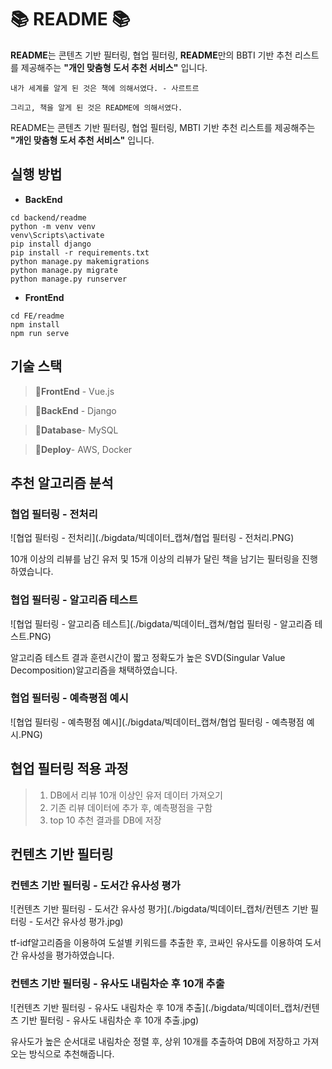 # 📚 README 📚

**README**는 콘텐츠 기반 필터링, 협업 필터링, **README**만의 BBTI 기반 추천 리스트를 제공해주는 **"개인 맞춤형 도서 추천 서비스"** 입니다.

`내가 세계를 알게 된 것은 책에 의해서였다. - 사르트르`

`그리고, 책을 알게 된 것은 README에 의해서였다.`

README는 콘텐츠 기반 필터링, 협업 필터링, MBTI 기반 추천 리스트를 제공해주는 **"개인 맞춤형 도서 추천 서비스"** 입니다. 

## 실행 방법

- **BackEnd**
```
cd backend/readme
python -m venv venv
venv\Scripts\activate
pip install django
pip install -r requirements.txt
python manage.py makemigrations
python manage.py migrate
python manage.py runserver
```

- **FrontEnd**
```
cd FE/readme
npm install
npm run serve
```


## 기술 스택

>🔧**FrontEnd** -  Vue.js

>🔧**BackEnd** -  Django

>🔧**Database**-  MySQL

>🔧**Deploy**-  AWS, Docker



## 추천 알고리즘 분석

### 협업 필터링 - 전처리
![협업 필터링 - 전처리](./bigdata/빅데이터_캡쳐/협업 필터링 - 전처리.PNG)

10개 이상의 리뷰를 남긴 유저 및 15개 이상의 리뷰가 달린 책을 남기는 필터링을 진행하였습니다.

### 협업 필터링 - 알고리즘 테스트
![협업 필터링 - 알고리즘 테스트](./bigdata/빅데이터_캡쳐/협업 필터링 - 알고리즘 테스트.PNG)

알고리즘 테스트 결과 훈련시간이 짧고 정확도가 높은 SVD(Singular Value Decomposition)알고리즘을 채택하였습니다.

### 협업 필터링 - 예측평점 예시
![협업 필터링 - 예측평점 예시](./bigdata/빅데이터_캡쳐/협업 필터링 - 예측평점 예시.PNG)

## 협업 필터링 적용 과정
>1. DB에서 리뷰 10개 이상인 유저 데이터 가져오기
>2. 기존 리뷰 데이터에 추가 후, 예측평점을 구함
>3. top 10 추천 결과를 DB에 저장

## 컨텐츠 기반 필터링

### 컨텐츠 기반 필터링 - 도서간 유사성 평가
![컨텐츠 기반 필터링 - 도서간 유사성 평가](./bigdata/빅데이터_캡처/컨텐츠 기반 필터링 - 도서간 유사성 평가.jpg)

tf-idf알고리즘을 이용하여 도설별 키워드를 추출한 후, 코싸인 유사도를 이용하여 도서간 유사성을 평가하였습니다.

### 컨텐츠 기반 필터링 - 유사도 내림차순 후 10개 추출
![컨텐츠 기반 필터링 - 유사도 내림차순 후 10개 추출](./bigdata/빅데이터_캡처/컨텐츠 기반 필터링 - 유사도 내림차순 후 10개 추출.jpg)

유사도가 높은 순서대로 내림차순 정렬 후, 상위 10개를 추출하여 DB에 저장하고 가져오는 방식으로 추천해줍니다. 


